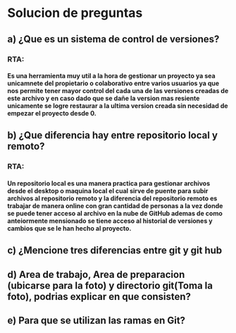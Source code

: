 # Solucion de preguntas

## a) ¿Que es un sistema de control de versiones?
### RTA:
#### Es una herramienta muy util a la hora de gestionar un proyecto ya sea unicamnete del propietario o colaborativo entre varios usuarios ya que nos permite tener mayor control del cada una de las versiones creadas de este archivo y en caso dado que se dañe la version mas resiente unicamente se logre restaurar a la ultima version creada sin necesidad de empezar el proyecto desde 0.


## b) ¿Que diferencia hay entre repositorio local y remoto?
### RTA:
#### Un repositorio local es una manera practica para gestionar archivos desde el desktop o maquina local el cual sirve de puente para subir archivos al repositorio remoto y la diferencia del repositorio remoto es trabajar de manera online con gran cantidad de personas a la vez donde se puede tener acceso al archivo en la nube de GitHub ademas de como anteiormente mensionado se tiene acceso al historial de versiones y cambios que se le han hecho al proyecto.

## c) ¿Mencione tres diferencias entre git y git hub



## d) Area de trabajo, Area de preparacion (ubicarse para la foto) y directorio git(Toma la foto), podrias explicar en que consisten?

## e) Para que se utilizan las ramas en Git?
